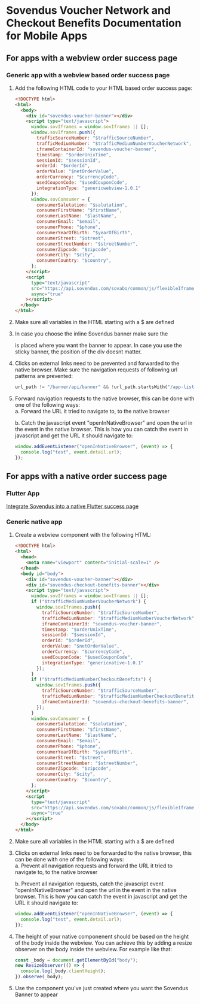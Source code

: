 # Sovendus Voucher Network and Checkout Benefits Documentation for Mobile Apps

## For apps with a webview order success page

### Generic app with a webview based order success page

1. Add the following HTML code to your HTML based order success page:
   ```html
   <!DOCTYPE html>
   <html>
     <body>
       <div id="sovendus-voucher-banner"></div>
       <script type="text/javascript">
         window.sovIframes = window.sovIframes || [];
         window.sovIframes.push({
           trafficSourceNumber: "$trafficSourceNumber",
           trafficMediumNumber: "$trafficMediumNumberVoucherNetwork",
           iframeContainerId: "sovendus-voucher-banner",
           timestamp: "$orderUnixTime",
           sessionId: "$sessionId",
           orderId: "$orderId",
           orderValue: "$netOrderValue",
           orderCurrency: "$currencyCode",
           usedCouponCode: "$usedCouponCode",
           integrationType: "genericwebview-1.0.1"
         });
         window.sovConsumer = {
           consumerSalutation: "$salutation",
           consumerFirstName: "$firstName",
           consumerLastName: "$lastName",
           consumerEmail: "$email",
           consumerPhone: "$phone",
           consumerYearOfBirth: "$yearOfBirth",
           consumerStreet: "$street",
           consumerStreetNumber: "$streetNumber",
           consumerZipcode: "$zipcode",
           consumerCity: "$city",
           consumerCountry: "$country",
         };
       </script>
       <script
         type="text/javascript"
         src="https://api.sovendus.com/sovabo/common/js/flexibleIframe.js"
         async="true"
       ></script>
     </body>
   </html>
   ```
2. Make sure all variables in the HTML starting with a $ are defined
3. In case you choose the inline Sovendus banner make sure the <div id="sovendus-voucher-banner"></div> is placed where you want the banner to appear. In case you use the sticky banner, the position of the div doesnt matter.
4. Clicks on external links need to be prevented and forwarded to the native browser. Make sure the navigation requests of following url patterns are prevented:
    ```dart
    url_path != "/banner/api/banner" && !url_path.startsWith("/app-list/") && url_path != "blank";
    ```

5. Forward navigation requests to the native browser, this can be done with one of the following ways:\
   a. Forward the URL it tried to navigate to, to the native browser

   b. Catch the javascript event "openInNativeBrowser" and open the url in the event in the native browser. This is how you can catch the event in javascript and get the URL it should navigate to:

   ```javascript
   window.addEventListener("openInNativeBrowser", (event) => {
     console.log("test", event.detail.url);
   });
   ```

## For apps with a native order success page

### Flutter App

[Integrate Sovendus into a native Flutter success page](https://github.com/Sovendus-GmbH/Sovendus-Voucher-Network-and-Checkout-Benefits-Documentation-for-Flutter-Apps)

### Generic native app

1. Create a webview component with the following HTML:
   ```html
   <!DOCTYPE html>
   <html>
     <head>
       <meta name="viewport" content="initial-scale=1" />
     </head>
     <body id="body">
       <div id="sovendus-voucher-banner"></div>
       <div id="sovendus-checkout-benefits-banner"></div>
       <script type="text/javascript">
         window.sovIframes = window.sovIframes || [];
         if ("$trafficMediumNumberVoucherNetwork") {
           window.sovIframes.push({
             trafficSourceNumber: "$trafficSourceNumber",
             trafficMediumNumber: "$trafficMediumNumberVoucherNetwork",
             iframeContainerId: "sovendus-voucher-banner",
             timestamp: "$orderUnixTime",
             sessionId: "$sessionId",
             orderId: "$orderId",
             orderValue: "$netOrderValue",
             orderCurrency: "$currencyCode",
             usedCouponCode: "$usedCouponCode",
             integrationType: "genericnative-1.0.1"
           });
         }
         if ("$trafficMediumNumberCheckoutBenefits") {
           window.sovIframes.push({
             trafficSourceNumber: "$trafficSourceNumber",
             trafficMediumNumber: "$trafficMediumNumberCheckoutBenefits",
             iframeContainerId: "sovendus-checkout-benefits-banner",
           });
         }
         window.sovConsumer = {
           consumerSalutation: "$salutation",
           consumerFirstName: "$firstName",
           consumerLastName: "$lastName",
           consumerEmail: "$email",
           consumerPhone: "$phone",
           consumerYearOfBirth: "$yearOfBirth",
           consumerStreet: "$street",
           consumerStreetNumber: "$streetNumber",
           consumerZipcode: "$zipcode",
           consumerCity: "$city",
           consumerCountry: "$country",
         };
       </script>
       <script
         type="text/javascript"
         src="https://api.sovendus.com/sovabo/common/js/flexibleIframe.js"
         async="true"
       ></script>
     </body>
   </html>
   ```
2. Make sure all variables in the HTML starting with a $ are defined
3. Clicks on external links need to be forwarded to the native browser, this can be done with one of the following ways:\
   a. Prevent all navigation requests and forward the URL it tried to navigate to, to the native browser

   b. Prevent all navigation requests, catch the javascript event "openInNativeBrowser" and open the url in the event in the native browser. This is how you can catch the event in javascript and get the URL it should navigate to:

   ```javascript
   window.addEventListener("openInNativeBrowser", (event) => {
     console.log("test", event.detail.url);
   });
   ```

4. The height of your native componenent should be based on the height of the body inside the webview. You can achieve this by adding a resize observer on the body inside the webview. For example like that:
   ```javascript
   const _body = document.getElementById("body");
   new ResizeObserver(() => {
     console.log(_body.clientHeight);
   }).observe(_body);
   ```
5. Use the component you've just created where you want the Sovendus Banner to appear
